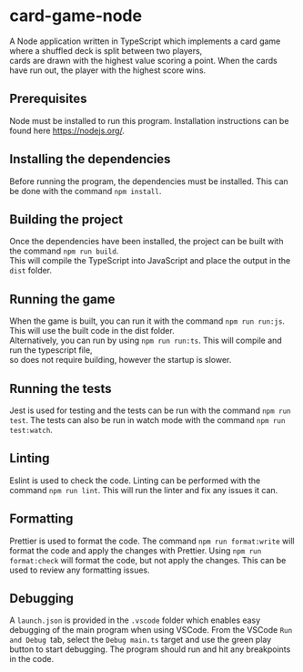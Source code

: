 # card-game-node

A Node application written in TypeScript which implements a card game where a shuffled deck is split between two players,<br/>
cards are drawn with the highest value scoring a point. When the cards have run out, the player with the highest score wins.

## Prerequisites

Node must be installed to run this program. Installation instructions can be found here https://nodejs.org/.

## Installing the dependencies

Before running the program, the dependencies must be installed. This can be done with the command `npm install`.

## Building the project

Once the dependencies have been installed, the project can be built with the command `npm run build`.<br/>
This will compile the TypeScript into JavaScript and place the output in the `dist` folder.

## Running the game

When the game is built, you can run it with the command `npm run run:js`. This will use the built code in the dist folder.<br/>
Alternatively, you can run by using `npm run run:ts`. This will compile and run the typescript file,<br/>
so does not require building, however the startup is slower.

## Running the tests

Jest is used for testing and the tests can be run with the command `npm run test`.
The tests can also be run in watch mode with the command `npm run test:watch`.

## Linting

Eslint is used to check the code. Linting can be performed with the command `npm run lint`.
This will run the linter and fix any issues it can.

## Formatting

Prettier is used to format the code. The command `npm run format:write` will format the code and apply the changes with Prettier.
Using `npm run format:check` will format the code, but not apply the changes. This can be used to review any formatting issues.

## Debugging

A `launch.json` is provided in the `.vscode` folder which enables easy debugging of the main program when using VSCode.
From the VSCode `Run and Debug `tab, select the `Debug main.ts` target and use the green play button to start debugging.
The program should run and hit any breakpoints in the code.
